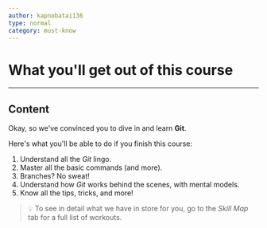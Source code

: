```yaml
---
author: kapnobatai136
type: normal
category: must-know
---
```


# What you'll get out of this course


---

## Content

Okay, so we've convinced you to dive in and learn **Git**. 

Here's what you'll be able to do if you finish this course:

1. Understand all the *Git* lingo.
2. Master all the basic commands (and more).
3. Branches? No sweat!
4. Understand how *Git* works behind the scenes, with mental models.
5. Know all the tips, tricks, and more!

> 💡 To see in detail what we have in store for you, go to the *Skill Map* tab for a full list of workouts.

